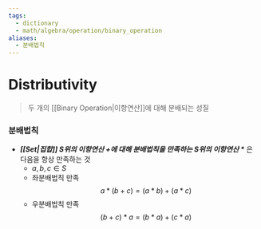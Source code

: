 ```yaml
---
tags:
  - dictionary
  - math/algebra/operation/binary_operation
aliases:
  - 분배법칙
---
```

# Distributivity
> 두 개의 [[Binary Operation|이항연산]]에 대해 분배되는 성질
### 분배법칙
+ ***[[Set|집합]] S위의 이항연산 $+$에 대해 분배법칙을 만족하는 $S$위의 이항연산 $\ast$*** 은 다음을 항상 만족하는 것 
	+ $a, b, c \in S$
	+ 좌분배법칙 만족$$a * (b + c) = (a * b) + (a * c)$$
	+ 우분배법칙 만족$$(b + c) * a = (b * a) + (c * a)$$